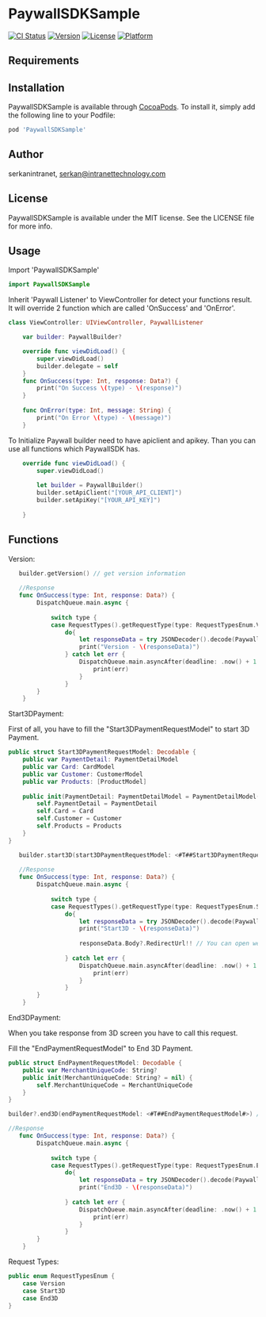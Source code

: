 # PaywallSDKSample

[![CI Status](https://img.shields.io/travis/serkanintranet/PaywallSDKSample.svg?style=flat)](https://travis-ci.org/serkanintranet/PaywallSDKSample)
[![Version](https://img.shields.io/cocoapods/v/PaywallSDKSample.svg?style=flat)](https://cocoapods.org/pods/PaywallSDKSample)
[![License](https://img.shields.io/cocoapods/l/PaywallSDKSample.svg?style=flat)](https://cocoapods.org/pods/PaywallSDKSample)
[![Platform](https://img.shields.io/cocoapods/p/PaywallSDKSample.svg?style=flat)](https://cocoapods.org/pods/PaywallSDKSample)

## Requirements

## Installation

PaywallSDKSample is available through [CocoaPods](https://cocoapods.org). To install
it, simply add the following line to your Podfile:

```ruby
pod 'PaywallSDKSample'
```

## Author

serkanintranet, serkan@intranettechnology.com

## License

PaywallSDKSample is available under the MIT license. See the LICENSE file for more info.

## Usage

Import 'PaywallSDKSample'

```swift
import PaywallSDKSample
```

Inherit 'Paywall Listener' to ViewController for detect your functions result. It will override 2 function which are called 'OnSuccess' and 'OnError'.

```swift
class ViewController: UIViewController, PaywallListener

    var builder: PaywallBuilder?

    override func viewDidLoad() {
        super.viewDidLoad()
        builder.delegate = self
    }
    func OnSuccess(type: Int, response: Data?) {
        print("On Success \(type) - \(response)")
    }
    
    func OnError(type: Int, message: String) {
        print("On Error \(type) - \(message)")
    }
```

To Initialize Paywall builder need to have apiclient and apikey. Than you can use all functions which PaywallSDK has.

```swift
    override func viewDidLoad() {
        super.viewDidLoad()
        
        let builder = PaywallBuilder()
        builder.setApiClient("[YOUR_API_CLIENT]")
        builder.setApiKey("[YOUR_API_KEY]")
        
    }

```

## Functions

Version:
```swift
   builder.getVersion() // get version information
   
   //Response
   func OnSuccess(type: Int, response: Data?) {
        DispatchQueue.main.async {
            
            switch type {
            case RequestTypes().getRequestType(type: RequestTypesEnum.Version): // get version response
                do{
                    let responseData = try JSONDecoder().decode(PaywallSDKSample.VersionResponse.self, from: response!) //Convert Data to VersionResponseModel
                    print("Version - \(responseData)")
                } catch let err {
                    DispatchQueue.main.asyncAfter(deadline: .now() + 1.0) {
                        print(err)
                    }
                }
        }
    }
```
Start3DPayment:

First of all, you have to fill the "Start3DPaymentRequestModel" to start 3D Payment.

```swift
public struct Start3DPaymentRequestModel: Decodable {
    public var PaymentDetail: PaymentDetailModel
    public var Card: CardModel
    public var Customer: CustomerModel
    public var Products: [ProductModel]
    
    public init(PaymentDetail: PaymentDetailModel = PaymentDetailModel(), Card: CardModel = CardModel(), Customer: CustomerModel = CustomerModel(), Products: [ProductModel] = [ProductModel()]) {
        self.PaymentDetail = PaymentDetail
        self.Card = Card
        self.Customer = Customer
        self.Products = Products
    }
}
```

```swift
   builder.start3D(start3DPaymentRequestModel: <#T##Start3DPaymentRequestModel#>)() // start 3D payment
   
   //Response
   func OnSuccess(type: Int, response: Data?) {
        DispatchQueue.main.async {
            
            switch type {
            case RequestTypes().getRequestType(type: RequestTypesEnum.Start3D): // start3D response
                do{
                    let responseData = try JSONDecoder().decode(PaywallSDKSample.Start3DResponse.self, from: response!) //Convert Data to Start3DResponseModel
                    print("Start3D - \(responseData)")
                    
                    responseData.Body?.RedirectUrl!! // You can open web page with 'RedirectUrl' to show 3D screen. 
                    
                } catch let err {
                    DispatchQueue.main.asyncAfter(deadline: .now() + 1.0) {
                        print(err)
                    }
                }
        }
    }
```

End3DPayment:

When you take response from 3D screen you have to call this request.

Fill the "EndPaymentRequestModel" to End 3D Payment.

```swift
public struct EndPaymentRequestModel: Decodable {
    public var MerchantUniqueCode: String?
    public init(MerchantUniqueCode: String? = nil) {
        self.MerchantUniqueCode = MerchantUniqueCode
    }
}
```
```swift
builder?.end3D(endPaymentRequestModel: <#T##EndPaymentRequestModel#>) // end 3D payment

//Response
   func OnSuccess(type: Int, response: Data?) {
        DispatchQueue.main.async {
            
            switch type {
            case RequestTypes().getRequestType(type: RequestTypesEnum.End3D): // end3D response
                do{
                    let responseData = try JSONDecoder().decode(PaywallSDKSample.End3DResponse.self, from: response!) //Convert Data to End3DResponseModel
                    print("End3D - \(responseData)")
                    
                } catch let err {
                    DispatchQueue.main.asyncAfter(deadline: .now() + 1.0) {
                        print(err)
                    }
                }
        }
    }
```

Request Types:

```swift
public enum RequestTypesEnum {
    case Version
    case Start3D
    case End3D
}
```
